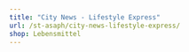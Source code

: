 ```yaml
---
title: "City News - Lifestyle Express"
url: /st-asaph/city-news-lifestyle-express/
shop: Lebensmittel
---
```

